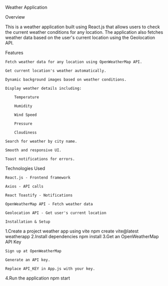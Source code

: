 Weather Application

Overview

This is a weather application built using React.js that allows users to check the current weather conditions for any location. The application also fetches weather data based on the user's current location using the Geolocation API.

Features

    Fetch weather data for any location using OpenWeatherMap API.

    Get current location's weather automatically.

    Dynamic background images based on weather conditions.

    Display weather details including:

        Temperature

        Humidity

        Wind Speed

        Pressure

        Cloudiness

    Search for weather by city name.

    Smooth and responsive UI.

    Toast notifications for errors.

Technologies Used

    React.js - Frontend framework

    Axios - API calls

    React Toastify - Notifications

    OpenWeatherMap API - Fetch weather data

    Geolocation API - Get user's current location

    Installation & Setup

1.Create a project weather app using vite
    npm create vite@latest weatherapp
2.Install dependencies
    npm install
3.Get an OpenWeatherMap API Key

    Sign up at OpenWeatherMap

    Generate an API key.

    Replace API_KEY in App.js with your key.
4.Run the application
    npm start
